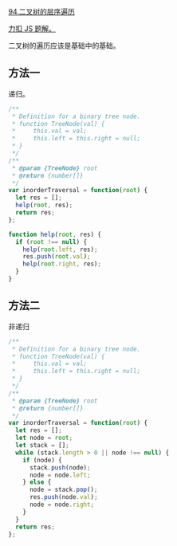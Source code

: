 [94.二叉树的层序遍历](https://leetcode-cn.com/problems/binary-tree-inorder-traversal/submissions/)

[力扣 JS 题解。](https://github.com/GuYueJiaJie/blog/blob/master/%E7%AE%97%E6%B3%95%E4%B8%8E%E6%95%B0%E6%8D%AE%E7%BB%93%E6%9E%84/README.md)

二叉树的遍历应该是基础中的基础。

## 方法一

递归。

```javascript
/**
 * Definition for a binary tree node.
 * function TreeNode(val) {
 *     this.val = val;
 *     this.left = this.right = null;
 * }
 */
/**
 * @param {TreeNode} root
 * @return {number[]}
 */
var inorderTraversal = function(root) {
  let res = [];
  help(root, res);
  return res;
};

function help(root, res) {
  if (root !== null) {
    help(root.left, res);
    res.push(root.val);
    help(root.right, res);
  }
}
```

## 方法二

非递归

```javascript
/**
 * Definition for a binary tree node.
 * function TreeNode(val) {
 *     this.val = val;
 *     this.left = this.right = null;
 * }
 */
/**
 * @param {TreeNode} root
 * @return {number[]}
 */
var inorderTraversal = function(root) {
  let res = [];
  let node = root;
  let stack = [];
  while (stack.length > 0 || node !== null) {
    if (node) {
      stack.push(node);
      node = node.left;
    } else {
      node = stack.pop();
      res.push(node.val);
      node = node.right;
    }
  }
  return res;
};
```
